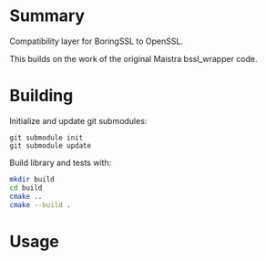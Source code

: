 # Summary

Compatibility layer for BoringSSL to OpenSSL.

This builds on the work of the original Maistra bssl_wrapper code.

# Building
Initialize and update git submodules:
```
git submodule init
git submodule update
```
Build library and tests with:
```sh
mkdir build
cd build
cmake ..
cmake --build .
```

# Usage



